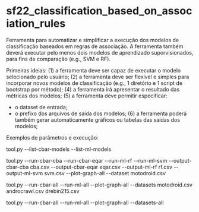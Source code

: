 # sf22_classification_based_on_association_rules

Ferramenta para automatizar e simplificar a execução dos modelos de classificação baseados em regras de associação. A ferramenta também deverá executar pelo menos dois modelos de aprendizado suporvisionados, para fins de comparação (e.g., SVM e RF).

Primeiras ideias:
(1) a ferramenta deve ser capaz de executar o modelo selecionado pelo usuário;
(2) a ferramenta deve ser flexível e simples para incorporar novos modelos de classificação (e.g., 1 diretório e 1 script de bootstrap por método);
(4) a ferramenta irá apresentar o resultado das métricas dos modelos;
(5) a ferramenta deve permitir especificar: 
- o dataset de entrada;
- o prefixo dos arquivos de saída dos modelos;
(6) a ferramenta poderá também gerar automaticamente gráficos ou tabelas das saídas dos modelos;

Exemplos de parâmetros e execução:

tool.py --list-cbar-models --list-ml-models

tool.py --run-cbar-cba --run-cbar-eqar --run-ml-rf --run-ml-svm --output-cbar-cba cba.csv --output-cbar-eqar eqar.csv --output-ml-rf rf.csv --output-ml-svm svm.csv --plot-graph-all --dataset motodroid.csv 

tool.py --run-cbar-all --run-ml-all --plot-graph-all --datasets motodroid.csv androcrawl.csv drebin215.csv

tool.py --run-cbar-all --run-ml-all --plot-graph-all --datasets-all

